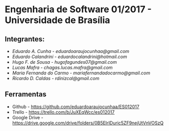 # Engenharia de Software 01/2017 - Universidade de Brasília

## Integrantes:
  * _Eduardo A. Cunha - eduardoaraujocunhaa@gmail.com_
  * _Eduardo Calandrini - eduardocalandrini@hotmail.com_
  * _Hugo F. de Sousa - hugofagundes07@gmail.com_
  * _Lucas Mafra - chagas.lucas.mafra@gmail.com_
  * _Maria Fernanda do Carmo - mariafernandadocarmo@gmail.com_
  * _Ricardo D. Caldas - rdinizcal@gmail.com_
  
## Ferramentas
  * Github - https://github.com/eduardoaraujocunhaa/ES012017
  * Trello  - https://trello.com/b/JuXEqWcc/es012017
  * Google Drive - https://drive.google.com/drive/folders/0B5EIrIDuric5ZF9nejUtVnVOSzQ
  
  
